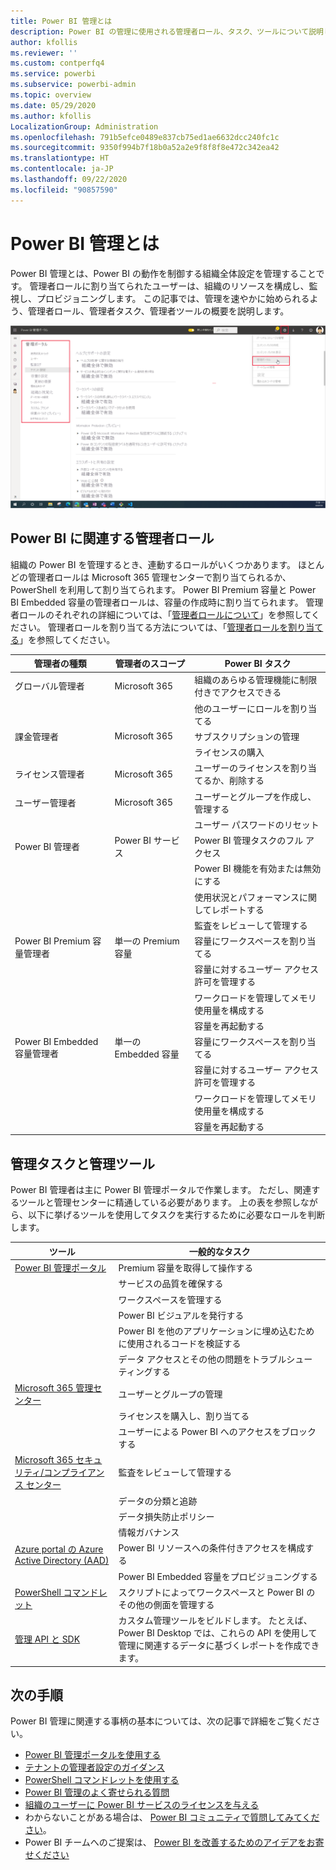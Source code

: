 ```yaml
---
title: Power BI 管理とは
description: Power BI の管理に使用される管理者ロール、タスク、ツールについて説明します。
author: kfollis
ms.reviewer: ''
ms.custom: contperfq4
ms.service: powerbi
ms.subservice: powerbi-admin
ms.topic: overview
ms.date: 05/29/2020
ms.author: kfollis
LocalizationGroup: Administration
ms.openlocfilehash: 791b5efce0489e837cb75ed1ae6632dcc240fc1c
ms.sourcegitcommit: 9350f994b7f18b0a52a2e9f8f8f8e472c342ea42
ms.translationtype: HT
ms.contentlocale: ja-JP
ms.lasthandoff: 09/22/2020
ms.locfileid: "90857590"
---
```

# <a name="what-is-power-bi-administration"></a>Power BI 管理とは

Power BI 管理とは、Power BI の動作を制御する組織全体設定を管理することです。 管理者ロールに割り当てられたユーザーは、組織のリソースを構成し、監視し、プロビジョニングします。 この記事では、管理を速やかに始められるよう、管理者ロール、管理者タスク、管理者ツールの概要を説明します。

![組織全体の設定が表示されている、Power BI の管理ポータルのスクリーンショット。](media/service-admin-administering-power-bi-in-your-organization/admin-portal.png)

## <a name="administrator-roles-related-to-power-bi"></a>Power BI に関連する管理者ロール

組織の Power BI を管理するとき、連動するロールがいくつかあります。 ほとんどの管理者ロールは Microsoft 365 管理センターで割り当てられるか、PowerShell を利用して割り当てられます。 Power BI Premium 容量と Power BI Embedded 容量の管理者ロールは、容量の作成時に割り当てられます。 管理者ロールのそれぞれの詳細については、「[管理者ロールについて](/microsoft-365/admin/add-users/about-admin-roles?view=o365-worldwide)」を参照してください。 管理者ロールを割り当てる方法については、「[管理者ロールを割り当てる](/microsoft-365/admin/add-users/assign-admin-roles?view=o365-worldwide)」を参照してください。

| **管理者の種類** | **管理者のスコープ** | **Power BI タスク** |
| --- | --- | --- |
| グローバル管理者 | Microsoft 365 | 組織のあらゆる管理機能に制限付きでアクセスできる |
| | | 他のユーザーにロールを割り当てる |
| 課金管理者 | Microsoft 365 | サブスクリプションの管理 |
| | | ライセンスの購入 |
| ライセンス管理者 | Microsoft 365 | ユーザーのライセンスを割り当てるか、削除する |
| ユーザー管理者 | Microsoft 365 | ユーザーとグループを作成し、管理する |
| | | ユーザー パスワードのリセット |
| Power BI 管理者 | Power BI サービス | Power BI 管理タスクのフル アクセス|
| | | Power BI 機能を有効または無効にする |
| | | 使用状況とパフォーマンスに関してレポートする |
| | | 監査をレビューして管理する |
| Power BI Premium 容量管理者 | 単一の Premium 容量 | 容量にワークスペースを割り当てる|
| | | 容量に対するユーザー アクセス許可を管理する |
| | | ワークロードを管理してメモリ使用量を構成する |
| | | 容量を再起動する |
| Power BI Embedded 容量管理者 | 単一の Embedded 容量 | 容量にワークスペースを割り当てる|
| | | 容量に対するユーザー アクセス許可を管理する |
| | | ワークロードを管理してメモリ使用量を構成する |
| | | 容量を再起動する |

## <a name="administrative-tasks-and-tools"></a>管理タスクと管理ツール

Power BI 管理者は主に Power BI 管理ポータルで作業します。 ただし、関連するツールと管理センターに精通している必要があります。 上の表を参照しながら、以下に挙げるツールを使用してタスクを実行するために必要なロールを判断します。

| **ツール** | **一般的なタスク** |
| --- | --- |
| [Power BI 管理ポータル](https://app.powerbi.com/admin-portal) | Premium 容量を取得して操作する |
| | サービスの品質を確保する |
| | ワークスペースを管理する |
| | Power BI ビジュアルを発行する |
| | Power BI を他のアプリケーションに埋め込むために使用されるコードを検証する |
| | データ アクセスとその他の問題をトラブルシューティングする |
| [Microsoft 365 管理センター](https://admin.microsoft.com) | ユーザーとグループの管理 |
| | ライセンスを購入し、割り当てる |
| | ユーザーによる Power BI へのアクセスをブロックする |
| [Microsoft 365 セキュリティ/コンプライアンス センター](https://protection.office.com) | 監査をレビューして管理する |
| | データの分類と追跡 |
| | データ損失防止ポリシー |
| | 情報ガバナンス |
| [Azure portal の Azure Active Directory (AAD)](https://aad.portal.azure.com) | Power BI リソースへの条件付きアクセスを構成する |
| | Power BI Embedded 容量をプロビジョニングする |
| [PowerShell コマンドレット](/powershell/power-bi/overview) | スクリプトによってワークスペースと Power BI のその他の側面を管理する |
| [管理 API と SDK](service-admin-reference.md) | カスタム管理ツールをビルドします。 たとえば、Power BI Desktop では、これらの API を使用して管理に関連するデータに基づくレポートを作成できます。 |

## <a name="next-steps"></a>次の手順

Power BI 管理に関連する事柄の基本については、次の記事で詳細をご覧ください。

- [Power BI 管理ポータルを使用する](service-admin-portal.md)
- [テナントの管理者設定のガイダンス](../guidance/admin-tenant-settings.md)
- [PowerShell コマンドレットを使用する](/powershell/power-bi/overview)
- [Power BI 管理のよく寄せられる質問](service-admin-faq.md)
- [組織のユーザーに Power BI サービスのライセンスを与える](service-admin-licensing-organization.md)
- わからないことがある場合は、 [Power BI コミュニティで質問してみてください](https://community.powerbi.com/)。
- Power BI チームへのご提案は、 [Power BI を改善するためのアイデアをお寄せください](https://ideas.powerbi.com/)